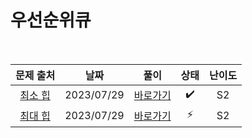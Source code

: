 # 우선순위큐

<br>

|                    문제 출처                     |    날짜    |          풀이          | 상태 | 난이도 |
| :----------------------------------------------: | :--------: | :--------------------: | :--: | :----: |
| [최소 힙](https://www.acmicpc.net/problem/1927)  | 2023/07/29 | [바로가기](./1927.js)  |  ✔️  |   S2   |
| [최대 힙](https://www.acmicpc.net/problem/11279) | 2023/07/29 | [바로가기](./11279.js) |  ⚡  |   S2   |
